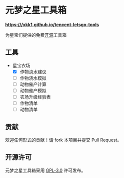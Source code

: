 # 元梦之星工具箱

**<https:///xkk1.github.io/tencent-letsgo-tools>**

为星宝们提供的免费[开源](https://github.com/xkk1/tencent-letsgo-tools)工具箱

## 工具

- 星宝农场
    - [x] 作物浇水建议
    - [ ] 作物浇水模拟
    - [ ] 动物催产计算
    - [ ] 动物催产模拟
    - [ ] 农场升级经验表
    - [ ] 作物清单
    - [ ] 动物清单

## 贡献

欢迎任何形式的贡献！请 fork 本项目并提交 Pull Request。

## 开源许可

元梦之星工具箱采用 [GPL-3.0](https://www.gnu.org/licenses/gpl-3.0.html#license-text) 许可发布。